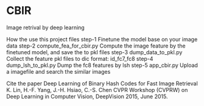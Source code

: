 # CBIR
Image retrival by deep learning

How the use this project files
step-1
Finetune the model base on your image data
step-2
compute_fea_for_cbir.py
Compute the image feature by the finetuned model, and save the to pkl files
step-3
dump_data_to_pkl.py
Collect the feature pkl files to dic format: id_fc7_fc8
step-4
dump_lsh_to_pkl.py
Dump the fc8 features by lsh
step-5
app_cbir.py
Upload a imagefile and search the similar images

Cite the paper
Deep Learning of Binary Hash Codes for Fast Image Retrieval
K. Lin, H.-F. Yang, J.-H. Hsiao, C.-S. Chen
CVPR Workshop (CVPRW) on Deep Learning in Computer Vision, DeepVision 2015, June 2015.
